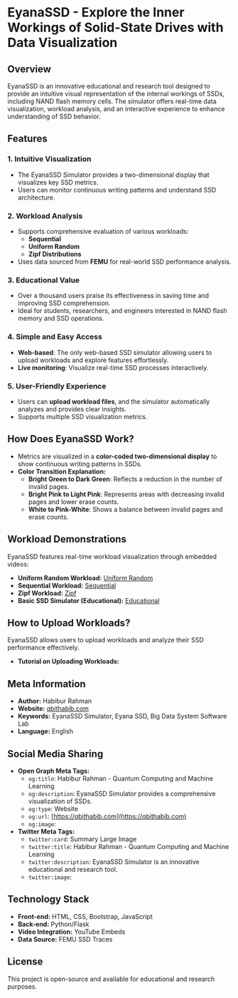 # EyanaSSD - Explore the Inner Workings of Solid-State Drives with Data Visualization

## Overview

EyanaSSD is an innovative educational and research tool designed to provide an intuitive visual representation of the internal workings of SSDs, including NAND flash memory cells. The simulator offers real-time data visualization, workload analysis, and an interactive experience to enhance understanding of SSD behavior.

## Features

### 1. **Intuitive Visualization**

- The EyanaSSD Simulator provides a two-dimensional display that visualizes key SSD metrics.
- Users can monitor continuous writing patterns and understand SSD architecture.

### 2. **Workload Analysis**

- Supports comprehensive evaluation of various workloads:
  - **Sequential**
  - **Uniform Random**
  - **Zipf Distributions**
- Uses data sourced from **FEMU** for real-world SSD performance analysis.

### 3. **Educational Value**

- Over a thousand users praise its effectiveness in saving time and improving SSD comprehension.
- Ideal for students, researchers, and engineers interested in NAND flash memory and SSD operations.

### 4. **Simple and Easy Access**

- **Web-based**: The only web-based SSD simulator allowing users to upload workloads and explore features effortlessly.
- **Live monitoring**: Visualize real-time SSD processes interactively.

### 5. **User-Friendly Experience**

- Users can **upload workload files**, and the simulator automatically analyzes and provides clear insights.
- Supports multiple SSD visualization metrics.

## How Does EyanaSSD Work?

- Metrics are visualized in a **color-coded two-dimensional display** to show continuous writing patterns in SSDs.
- **Color Transition Explanation:**
  - **Bright Green to Dark Green**: Reflects a reduction in the number of invalid pages.
  - **Bright Pink to Light Pink**: Represents areas with decreasing invalid pages and lower erase counts.
  - **White to Pink-White**: Shows a balance between invalid pages and erase counts.

## Workload Demonstrations

EyanaSSD features real-time workload visualization through embedded videos:

- **Uniform Random Workload:** [Uniform Random](https://www.youtube.com/embed/c4CCnUvB6fU?autoplay=1&mute=1&cc_load_policy=1)
- **Sequential Workload:**  [Sequential](https://www.youtube.com/embed/yN9UOzE1oAE?autoplay=1&mute=1&cc_load_policy=1)
- **Zipf Workload:**  [Zipf](https://www.youtube.com/embed/f0_XfwO6X6w?autoplay=1&mute=1&cc_load_policy=1)
- **Basic SSD Simulator (Educational):** [Educational](https://www.youtube.com/embed/nn6c7FWKRbc?autoplay=1&mute=1&cc_load_policy=1)

## How to Upload Workloads?

EyanaSSD allows users to upload workloads and analyze their SSD performance effectively.

- **Tutorial on Uploading Workloads:**  

## Meta Information

- **Author:** Habibur Rahman
- **Website:** [qbithabib.com](https://qbithabib.com)
- **Keywords:** EyanaSSD Simulator, Eyana SSD, Big Data System Software Lab
- **Language:** English

## Social Media Sharing

- **Open Graph Meta Tags:**
  - `og:title`: Habibur Rahman - Quantum Computing and Machine Learning
  - `og:description`: EyanaSSD Simulator provides a comprehensive visualization of SSDs.
  - `og:type`: Website
  - `og:url`: [https://qbithabib.com](https://qbithabib.com)
  - `og:image`:  
- **Twitter Meta Tags:**
  - `twitter:card`: Summary Large Image
  - `twitter:title`: Habibur Rahman - Quantum Computing and Machine Learning
  - `twitter:description`: EyanaSSD Simulator is an innovative educational and research tool.
  - `twitter:image`:  

## Technology Stack

- **Front-end:** HTML, CSS, Bootstrap, JavaScript
- **Back-end:** Python/Flask
- **Video Integration:** YouTube Embeds
- **Data Source:** FEMU SSD Traces

## License

This project is open-source and available for educational and research purposes.
